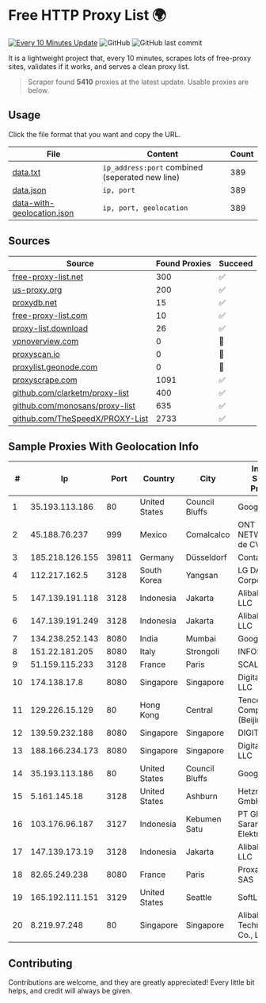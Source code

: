
# Free HTTP Proxy List 🌍

[![Every 10 Minutes Update](https://github.com/mertguvencli/http-proxy-list/actions/workflows/main.yml/badge.svg?branch=main)](https://github.com/mertguvencli/http-proxy-list/actions/workflows/main.yml)
![GitHub](https://img.shields.io/github/license/mertguvencli/http-proxy-list)
![GitHub last commit](https://img.shields.io/github/last-commit/mertguvencli/http-proxy-list)

It is a lightweight project that, every 10 minutes, scrapes lots of free-proxy sites, validates if it works, and serves a clean proxy list.


> Scraper found **5410** proxies at the latest update. Usable proxies are below.

## Usage

Click the file format that you want and copy the URL.


|File|Content|Count|
|----|-------|-----|
|[data.txt](https://raw.githubusercontent.com/mertguvencli/http-proxy-list/main/proxy-list/data.txt)|`ip_address:port` combined (seperated new line)|389|
|[data.json](https://raw.githubusercontent.com/mertguvencli/http-proxy-list/main/proxy-list/data.json)|`ip, port`|389|
|[data-with-geolocation.json](https://raw.githubusercontent.com/mertguvencli/http-proxy-list/main/proxy-list/data-with-geolocation.json)|`ip, port, geolocation`|389|

## Sources

|Source|Found Proxies|Succeed|
|------|-------------|-------|
|[free-proxy-list.net](https://free-proxy-list.net)|300|✅|
|[us-proxy.org](https://www.us-proxy.org)|200|✅|
|[proxydb.net](http://proxydb.net)|15|✅|
|[free-proxy-list.com](https://free-proxy-list.com/?page=&port=&type%5B%5D=http&type%5B%5D=https&up_time=0&search=Search)|10|✅|
|[proxy-list.download](https://www.proxy-list.download/HTTP)|26|✅|
|[vpnoverview.com](https://vpnoverview.com/privacy/anonymous-browsing/free-proxy-servers)|0|🚫|
|[proxyscan.io](https://www.proxyscan.io)|0|🚫|
|[proxylist.geonode.com](https://proxylist.geonode.com/api/proxy-list?limit=300&page=1&sort_by=lastChecked&sort_type=desc&protocols=http,https)|0|🚫|
|[proxyscrape.com](https://api.proxyscrape.com/v2/?request=displayproxies&protocol=http&timeout=10000&country=all&ssl=all&anonymity=all)|1091|✅|
|[github.com/clarketm/proxy-list](https://raw.githubusercontent.com/clarketm/proxy-list/master/proxy-list-raw.txt)|400|✅|
|[github.com/monosans/proxy-list](https://raw.githubusercontent.com/monosans/proxy-list/main/proxies/http.txt)|635|✅|
|[github.com/TheSpeedX/PROXY-List](https://raw.githubusercontent.com/TheSpeedX/PROXY-List/master/http.txt)|2733|✅|


## Sample Proxies With Geolocation Info

|#|Ip|Port|Country|City|Internet Service Provider|
|-|--|----|-------|----|-------------------------|
|1|35.193.113.186|80|United States|Council Bluffs|Google LLC|
|2|45.188.76.237|999|Mexico|Comalcalco|ONT NETWORKS SA de CV|
|3|185.218.126.155|39811|Germany|Düsseldorf|Contabo GmbH|
|4|112.217.162.5|3128|South Korea|Yangsan|LG DACOM Corporation|
|5|147.139.191.118|3128|Indonesia|Jakarta|Alibaba.com LLC|
|6|147.139.191.249|3128|Indonesia|Jakarta|Alibaba.com LLC|
|7|134.238.252.143|8080|India|Mumbai|Google LLC|
|8|151.22.181.205|8080|Italy|Strongoli|INFOSTRADA|
|9|51.159.115.233|3128|France|Paris|SCALEWAY|
|10|174.138.17.8|8080|Singapore|Singapore|DigitalOcean, LLC|
|11|129.226.15.129|80|Hong Kong|Central|Tencent Cloud Computing (Beijing) Co|
|12|139.59.232.188|8080|Singapore|Singapore|DIGITALOCEAN|
|13|188.166.234.173|8080|Singapore|Singapore|DigitalOcean, LLC|
|14|35.193.113.186|80|United States|Council Bluffs|Google LLC|
|15|5.161.145.18|3128|United States|Ashburn|Hetzner Online GmbH|
|16|103.176.96.187|3127|Indonesia|Kebumen Satu|PT Global Sarana Elektronika|
|17|147.139.173.19|3128|Indonesia|Jakarta|Alibaba.com LLC|
|18|82.65.249.238|8080|France|Paris|Proxad / Free SAS|
|19|165.192.111.151|3129|United States|Seattle|SoftLayer|
|20|8.219.97.248|80|Singapore|Singapore|Alibaba (US) Technology Co., Ltd.|



## Contributing

Contributions are welcome, and they are greatly appreciated! Every
little bit helps, and credit will always be given.


